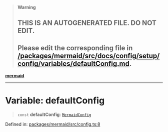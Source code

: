 > **Warning**
>
> ## THIS IS AN AUTOGENERATED FILE. DO NOT EDIT.
>
> ## Please edit the corresponding file in [/packages/mermaid/src/docs/config/setup/config/variables/defaultConfig.md](../../../../../packages/mermaid/src/docs/config/setup/config/variables/defaultConfig.md).

[**mermaid**](../../README.md)

---

# Variable: defaultConfig

> `const` **defaultConfig**: [`MermaidConfig`](../../mermaid/interfaces/MermaidConfig.md)

Defined in: [packages/mermaid/src/config.ts:8](https://github.com/mermaid-js/mermaid/blob/master/packages/mermaid/src/config.ts#L8)
